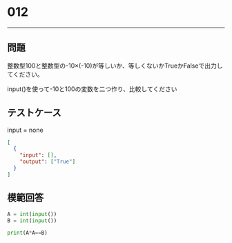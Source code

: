 # 012

---

## 問題

整数型100と整数型の-10×(-10)が等しいか、等しくないかTrueかFalseで出力してください。


input()を使って-10と100の変数を二つ作り、比較してください

## テストケース

input = none

```json
[
  {
    "input": [],
    "output": ["True"]
  }
]
```

## 模範回答

```python
A = int(input())
B = int(input())

print(A*A==B)
```
